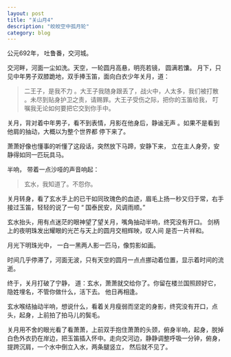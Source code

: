 ```yaml
---
layout: post
title: "关山月4"
description: "皎皎空中孤月轮"
category: blog
---
```


公元692年， 吐鲁番，交河城。

交河畔，河面一尘如洗。天空，一轮圆月高悬，明亮若镜， 圆满若馕。
月下，只见中年男子双膝跪地，双手捧玉笛，面向白衣少年关月，道：

> 二王子，是我不力 。大王子我随身跟丢了，战火中，人太多，我们被打散 。未尽到贴身护卫之责，请赐罪。大王子受伤之际，把你的玉笛给我， 叮嘱我无论如何要把它交到你手中。

关月，背对着中年男子，看不到表情，月影在他身后，静谧无声 。如果不是看到他肩的抽动，大概以为整个世界都 停下来了。

萧萧好像也懂事的听懂了这段话，突然放下马蹄，安静下来， 立在主人身旁，安静得如同一匹玩具马。 

半响， 带着一点沙哑的声音响起：

> 玄水，我知道了。不怨你。

关月转身，看了玄水手上的已干如同玫瑰色的血迹，眉毛上扬一秒又归于常，右手接过玉笛，轻轻的说了一句 “ 国泰民安，风调雨顺。”

玄水抬头，用有点迷茫的眼神望了望关月，嘴角抽动半响，终究没有开口。 剑柄上的夜明珠发出耀眼的光芒与天上的圆月交相辉映，叹人间 是否一片祥和。

月光下明珠光中， 一白一黑两人影一匹马，像剪影如画。

时间几乎停滞了，河面无波，只有天空的圆月一点点挪动着位置，显示着时间的流逝。

终于，关月打破了宁静， 道：玄水，萧萧就交给你了。你留在楼兰国照顾好它，隐姓埋名，不管你做什么，活下去。  他日再相逢。

玄水喉结抽动半响，想说什么，看着关月瘦弱而坚定的身影，终究没有开口，点头，起身，上前拍了拍马儿的鬓毛。

关月用不舍的眼光看了看萧萧，上前双手抱住萧萧的头颈，俯身半响，起身，脱掉白色外衣扔在岸边，把玉笛插入怀中。走向交河边，静静调整呼吸一分钟，俯身，提跨沉肩，一个水中倒立入水，两条腿竖立， 然后就不见了。

